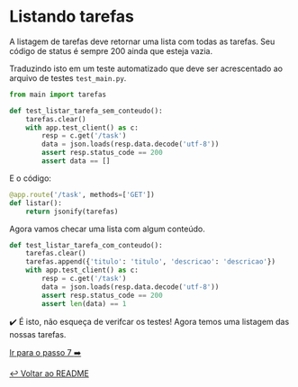 # Listando tarefas

A listagem de tarefas deve retornar uma lista com todas as tarefas. Seu código de status é sempre 200 ainda que esteja vazia.

Traduzindo isto em um teste automatizado que deve ser acrescentado ao arquivo de testes `test_main.py`.

```python
from main import tarefas

def test_listar_tarefa_sem_conteudo():
    tarefas.clear()
    with app.test_client() as c:
        resp = c.get('/task')
        data = json.loads(resp.data.decode('utf-8'))
        assert resp.status_code == 200
        assert data == []
```

E  o código:

```python
@app.route('/task', methods=['GET'])
def listar():
    return jsonify(tarefas)
```

Agora vamos checar uma lista com algum conteúdo.

```python
def test_listar_tarefa_com_conteudo():
    tarefas.clear()
    tarefas.append({'titulo': 'titulo', 'descricao': 'descricao'})
    with app.test_client() as c:
        resp = c.get('/task')
        data = json.loads(resp.data.decode('utf-8'))
        assert resp.status_code == 200
        assert len(data) == 1

```

:heavy_check_mark: É isto, não esqueça de verifcar os testes! Agora temos uma listagem das nossas tarefas.

[Ir para o passo 7 :arrow_right:](passo07.md)

[:leftwards_arrow_with_hook: Voltar ao README ](README.md)
